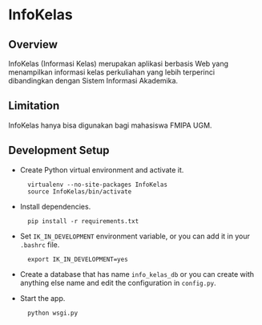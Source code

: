 InfoKelas
=========

Overview
--------
InfoKelas (Informasi Kelas) merupakan aplikasi berbasis Web yang menampilkan informasi kelas perkuliahan yang lebih terperinci dibandingkan dengan Sistem Informasi Akademika.

Limitation
----------
InfoKelas hanya bisa digunakan bagi mahasiswa FMIPA UGM.

Development Setup
-----------------
- Create Python virtual environment and activate it.

    	virtualenv --no-site-packages InfoKelas
    	source InfoKelas/bin/activate

- Install dependencies.

    	pip install -r requirements.txt

- Set `IK_IN_DEVELOPMENT` environment variable, or you can add it in your `.bashrc` file.

    	export IK_IN_DEVELOPMENT=yes

- Create a database that has name `info_kelas_db` or you can create with anything else name and edit the configuration in `config.py`.

- Start the app.

    	python wsgi.py
